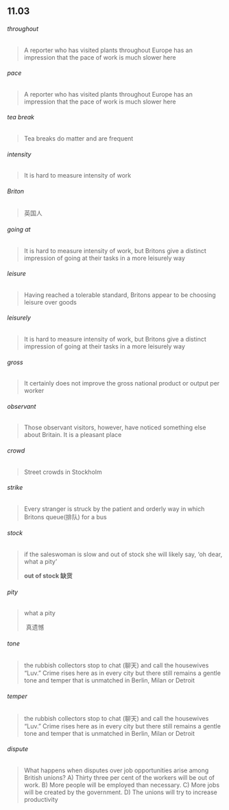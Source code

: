## 11.03

######  throughout 

> A reporter who has visited plants throughout Europe has an impression that the pace of work is much slower here

###### pace

> A reporter who has visited plants throughout Europe has an impression that the pace of work is much slower here

###### tea break

> Tea breaks do matter and are frequent

###### intensity

> It is hard to measure intensity of work

###### Briton

> 英国人

###### going at

> It is hard to measure intensity of work, but Britons give a distinct impression of going at their tasks in a more leisurely way

######  leisure 

> Having reached a tolerable standard, Britons appear to be choosing leisure over goods

######  leisurely 

> It is hard to measure intensity of work, but Britons give a distinct impression of going at their tasks in a more leisurely way

######  gross 

> It certainly does not improve the gross national product or output per worker

###### observant

> Those observant visitors, however, have noticed something else about Britain. It is a pleasant place

###### crowd

> Street crowds in Stockholm

###### strike

> Every stranger is struck by the patient and orderly way in which Britons queue(排队) for a bus

###### stock

> if the saleswoman is slow and out of stock she will likely say, ‘oh dear, what a pity’
>
> **out of stock	缺货**

###### pity

> what a pity
>
> ​	真遗憾

###### tone

> the rubbish collectors stop to chat (聊天) and call the housewives “Luv.” Crime rises here as in every city but there still remains a gentle tone and temper that is unmatched in Berlin, Milan or Detroit

###### temper

> the rubbish collectors stop to chat (聊天) and call the housewives “Luv.” Crime rises here as in every city but there still remains a gentle tone and temper that is unmatched in Berlin, Milan or Detroit

###### dispute

> What happens when disputes over job opportunities arise among British unions?
> 	A) Thirty three per cent of the workers will be out of work.
> 	B) More people will be employed than necessary.
> 	C) More jobs will be created by the government.
> 	D) The unions will try to increase productivity